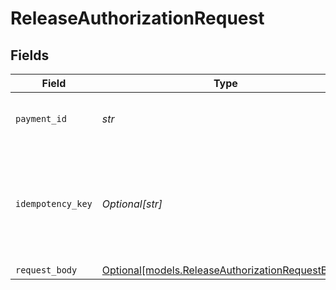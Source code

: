 # ReleaseAuthorizationRequest


## Fields

| Field                                                                                            | Type                                                                                             | Required                                                                                         | Description                                                                                      | Example                                                                                          |
| ------------------------------------------------------------------------------------------------ | ------------------------------------------------------------------------------------------------ | ------------------------------------------------------------------------------------------------ | ------------------------------------------------------------------------------------------------ | ------------------------------------------------------------------------------------------------ |
| `payment_id`                                                                                     | *str*                                                                                            | :heavy_check_mark:                                                                               | Provide the ID of the related payment.                                                           | tr_5B8cwPMGnU                                                                                    |
| `idempotency_key`                                                                                | *Optional[str]*                                                                                  | :heavy_minus_sign:                                                                               | A unique key to ensure idempotent requests. This key should be a UUID v4 string.                 | 123e4567-e89b-12d3-a456-426                                                                      |
| `request_body`                                                                                   | [Optional[models.ReleaseAuthorizationRequestBody]](../models/releaseauthorizationrequestbody.md) | :heavy_minus_sign:                                                                               | N/A                                                                                              |                                                                                                  |
